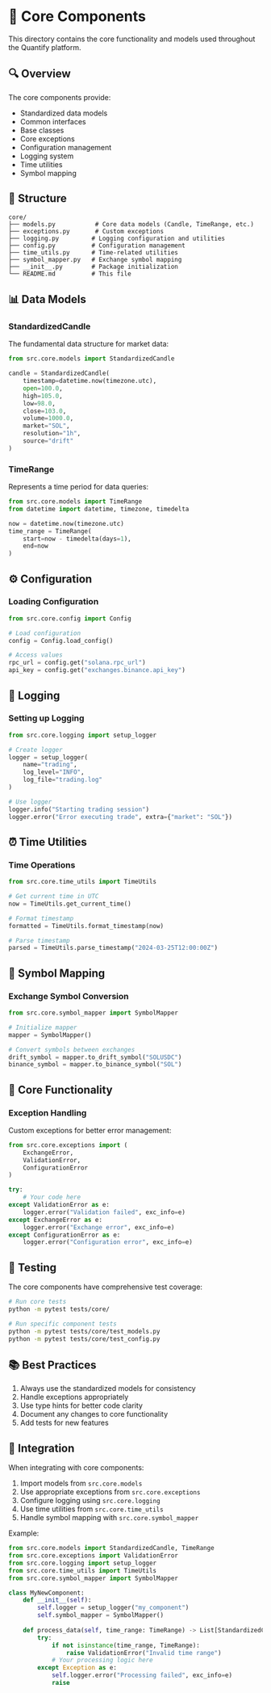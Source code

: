# 🎯 Core Components

This directory contains the core functionality and models used throughout the Quantify platform.

## 🔍 Overview

The core components provide:
- Standardized data models
- Common interfaces
- Base classes
- Core exceptions
- Configuration management
- Logging system
- Time utilities
- Symbol mapping

## 📁 Structure

```
core/
├── models.py           # Core data models (Candle, TimeRange, etc.)
├── exceptions.py       # Custom exceptions
├── logging.py         # Logging configuration and utilities
├── config.py          # Configuration management
├── time_utils.py      # Time-related utilities
├── symbol_mapper.py   # Exchange symbol mapping
├── __init__.py        # Package initialization
└── README.md          # This file
```

## 📊 Data Models

### StandardizedCandle
The fundamental data structure for market data:
```python
from src.core.models import StandardizedCandle

candle = StandardizedCandle(
    timestamp=datetime.now(timezone.utc),
    open=100.0,
    high=105.0,
    low=98.0,
    close=103.0,
    volume=1000.0,
    market="SOL",
    resolution="1h",
    source="drift"
)
```

### TimeRange
Represents a time period for data queries:
```python
from src.core.models import TimeRange
from datetime import datetime, timezone, timedelta

now = datetime.now(timezone.utc)
time_range = TimeRange(
    start=now - timedelta(days=1),
    end=now
)
```

## ⚙️ Configuration

### Loading Configuration
```python
from src.core.config import Config

# Load configuration
config = Config.load_config()

# Access values
rpc_url = config.get("solana.rpc_url")
api_key = config.get("exchanges.binance.api_key")
```

## 📝 Logging

### Setting up Logging
```python
from src.core.logging import setup_logger

# Create logger
logger = setup_logger(
    name="trading",
    log_level="INFO",
    log_file="trading.log"
)

# Use logger
logger.info("Starting trading session")
logger.error("Error executing trade", extra={"market": "SOL"})
```

## ⏰ Time Utilities

### Time Operations
```python
from src.core.time_utils import TimeUtils

# Get current time in UTC
now = TimeUtils.get_current_time()

# Format timestamp
formatted = TimeUtils.format_timestamp(now)

# Parse timestamp
parsed = TimeUtils.parse_timestamp("2024-03-25T12:00:00Z")
```

## 🔄 Symbol Mapping

### Exchange Symbol Conversion
```python
from src.core.symbol_mapper import SymbolMapper

# Initialize mapper
mapper = SymbolMapper()

# Convert symbols between exchanges
drift_symbol = mapper.to_drift_symbol("SOLUSDC")
binance_symbol = mapper.to_binance_symbol("SOL")
```

## 🎯 Core Functionality

### Exception Handling
Custom exceptions for better error management:
```python
from src.core.exceptions import (
    ExchangeError,
    ValidationError,
    ConfigurationError
)

try:
    # Your code here
except ValidationError as e:
    logger.error("Validation failed", exc_info=e)
except ExchangeError as e:
    logger.error("Exchange error", exc_info=e)
except ConfigurationError as e:
    logger.error("Configuration error", exc_info=e)
```

## 🧪 Testing

The core components have comprehensive test coverage:
```bash
# Run core tests
python -m pytest tests/core/

# Run specific component tests
python -m pytest tests/core/test_models.py
python -m pytest tests/core/test_config.py
```

## 📚 Best Practices

1. Always use the standardized models for consistency
2. Handle exceptions appropriately
3. Use type hints for better code clarity
4. Document any changes to core functionality
5. Add tests for new features

## 🔄 Integration

When integrating with core components:

1. Import models from `src.core.models`
2. Use appropriate exceptions from `src.core.exceptions`
3. Configure logging using `src.core.logging`
4. Use time utilities from `src.core.time_utils`
5. Handle symbol mapping with `src.core.symbol_mapper`

Example:
```python
from src.core.models import StandardizedCandle, TimeRange
from src.core.exceptions import ValidationError
from src.core.logging import setup_logger
from src.core.time_utils import TimeUtils
from src.core.symbol_mapper import SymbolMapper

class MyNewComponent:
    def __init__(self):
        self.logger = setup_logger("my_component")
        self.symbol_mapper = SymbolMapper()
        
    def process_data(self, time_range: TimeRange) -> List[StandardizedCandle]:
        try:
            if not isinstance(time_range, TimeRange):
                raise ValidationError("Invalid time range")
            # Your processing logic here
        except Exception as e:
            self.logger.error("Processing failed", exc_info=e)
            raise
``` 